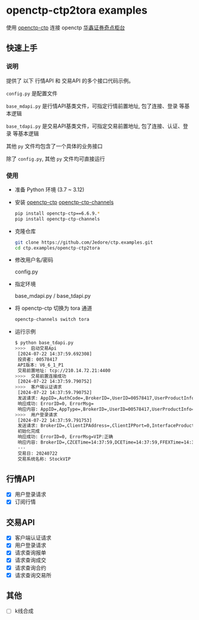 # openctp-ctp2tora examples

使用 [openctp-ctp](https://github.com/openctp/openctp-ctp-python) 连接
openctp [华鑫证券奇点柜台](https://github.com/openctp/openctp/tree/master/ctp2STP)

## 快速上手

### 说明

提供了 以下 行情API 和 交易API 的多个接口代码示例。

`config.py` 是配置文件

`base_mdapi.py` 是行情API基类文件，可指定行情前置地址, 包了连接、登录 等基本逻辑

`base_tdapi.py` 是交易API基类文件，可指定交易前置地址, 包了连接、认证、登录 等基本逻辑

其他 `py` 文件均包含了一个具体的业务接口

除了 `config.py`, 其他 `py` 文件均可直接运行

### 使用

- 准备 Python 环境 (3.7 ~ 3.12)
- 安装 [openctp-ctp](https://github.com/openctp/openctp-ctp-python)  [openctp-ctp-channels](https://github.com/Jedore/openctp-ctp-channels)

  ```bash
  pip install openctp-ctp==6.6.9.*
  pip install openctp-ctp-channels
  ```

- 克隆仓库
    ```bash
    git clone https://github.com/Jedore/ctp.examples.git
    cd ctp.examples/openctp-ctp2tora
    ```
- 修改用户名/密码

  config.py

- 指定环境

  base_mdapi.py / base_tdapi.py

- 将 openctp-ctp 切换为 tora 通道

  ```bash 
  openctp-channels switch tora
  ``` 
- 运行示例
  ```bash
  $ python base_tdapi.py
  >>>>  启动交易Api
   [2024-07-22 14:37:59.692308]
   投资者: 00578417
   API版本: V6_6_1_P1
   交易前置地址: tcp://210.14.72.21:4400
  >>>>  交易前置连接成功
   [2024-07-22 14:37:59.790752]
  >>>>  客户端认证请求
   [2024-07-22 14:37:59.790752]
   发送请求: AppID=,AuthCode=,BrokerID=,UserID=00578417,UserProductInfo=
   响应成功: ErrorID=0, ErrorMsg=
   响应内容: AppID=,AppType=,BrokerID=,UserID=00578417,UserProductInfo=
  >>>>  用户登录请求
   [2024-07-22 14:37:59.791753]
   发送请求: BrokerID=,ClientIPAddress=,ClientIPPort=0,InterfaceProductInfo=,LoginRemark=,MacAddress=,ProtocolInfo=,TradingDay=,UserID=00578417,UserProductInfo=
   初始化完成
   响应成功: ErrorID=0, ErrorMsg=VIP:正确
   响应内容: BrokerID=,CZCETime=14:37:59,DCETime=14:37:59,FFEXTime=14:37:59,FrontID=1001,INETime=14:37:59,LoginTime=,MaxOrderRef=1,SHFETime=14:37:59,SessionID=-1423039366,SystemName=StockVIP,TradingDay=20240722,UserID=00578417
   ---
   交易日: 20240722
   交易系统名称: StockVIP
  ```

## 行情API

- [x] 用户登录请求
- [x] 订阅行情

## 交易API

- [x] 客户端认证请求
- [x] 用户登录请求
- [x] 请求查询报单
- [x] 请求查询成交
- [x] 请求查询合约
- [x] 请求查询交易所

## 其他

- [ ] k线合成